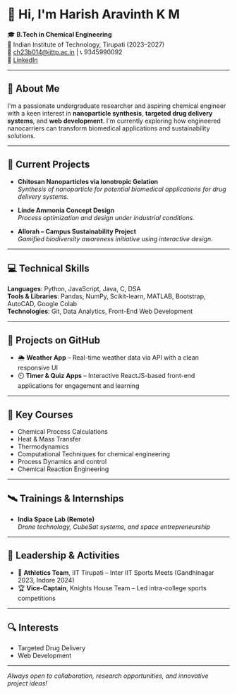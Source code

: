 # 👋 Hi, I'm Harish Aravinth K M

🎓 **B.Tech in Chemical Engineering**  
📍 Indian Institute of Technology, Tirupati (2023–2027)  
📧 ch23b014@iittp.ac.in | 📞 9345990092  
🔗 [LinkedIn](https://www.linkedin.com/in/harish-aravinth-k-m-4759392b0/)

---

## 🔬 About Me

I'm a passionate undergraduate researcher and aspiring chemical engineer with a keen interest in **nanoparticle synthesis**, **targeted drug delivery systems**, and **web development**. I'm currently exploring how engineered nanocarriers can transform biomedical applications and sustainability solutions.

---

## 🧪 Current Projects

- **Chitosan Nanoparticles via Ionotropic Gelation**  
  _Synthesis of nanoparticle for potential biomedical applications for drug delivery systems._

- **Linde Ammonia Concept Design**  
  _Process optimization and design under industrial conditions._

- **Allorah – Campus Sustainability Project**  
  _Gamified biodiversity awareness initiative using interactive design._

---

## 💻 Technical Skills

**Languages**: Python, JavaScript, Java, C, DSA  
**Tools & Libraries**: Pandas, NumPy, Scikit-learn, MATLAB, Bootstrap, AutoCAD, Google Colab  
**Technologies**: Git, Data Analytics, Front-End Web Development

---

## 🚀 Projects on GitHub

- 🌦️ **Weather App** – Real-time weather data via API with a clean responsive UI  
- ⏲️ **Timer & Quiz Apps** – Interactive ReactJS-based front-end applications for engagement and learning

---

## 🧠 Key Courses

- Chemical Process Calculations
- Heat & Mass Transfer
- Thermodynamics
- Computational Techniques for chemical engineering
- Process Dynamics and control
- Chemical Reaction Engineering

---

## 🛰️ Trainings & Internships

- **India Space Lab (Remote)**  
  _Drone technology, CubeSat systems, and space entrepreneurship_

---

## 🏅 Leadership & Activities

- 🏃 **Athletics Team**, IIT Tirupati – Inter IIT Sports Meets (Gandhinagar 2023, Indore 2024)  
- 🏆 **Vice-Captain**, Knights House Team – Led intra-college sports competitions 

---

## 🔍 Interests
  
- Targeted Drug Delivery  
- Web Development  
  

---

_Always open to collaboration, research opportunities, and innovative project ideas!_


<!--
**harisharavinthkm/harisharavinthkm** is a ✨ _special_ ✨ repository because its `README.md` (this file) appears on your GitHub profile.

Here are some ideas to get you started:

- 🔭 I’m currently working on ...
- 🌱 I’m currently learning ...
- 👯 I’m looking to collaborate on ...
- 🤔 I’m looking for help with ...
- 💬 Ask me about ...
- 📫 How to reach me: ...
- 😄 Pronouns: ...
- ⚡ Fun fact: ...
-->
